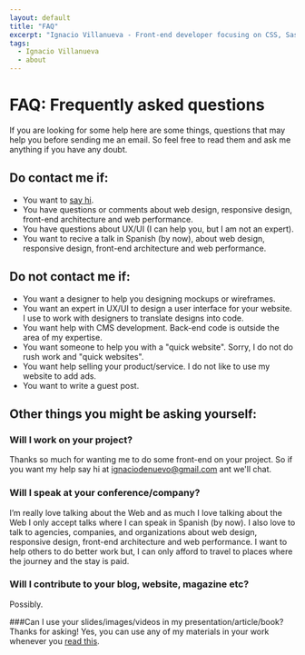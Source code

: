 ```yaml
---
layout: default
title: "FAQ"
excerpt: "Ignacio Villanueva - Front-end developer focusing on CSS, Sass, architecture, scalability, front-end performance, and mobile and responsive web design based in Madrid."
tags:
  - Ignacio Villanueva
  - about
---
```


# FAQ: Frequently asked questions

If you are looking for some help here are some things, questions that may help you before sending me an email. So feel free to read them and ask me anything if you have any doubt.

## Do contact me if:
* You want to [say hi](mailto:ignaciodenuevo@gmail.com).
* You have questions or comments about web design, responsive design, front-end architecture and web performance.
* You have questions about UX/UI (I can help you, but I am not an expert).
* You want to recive a talk in Spanish (by now), about web design, responsive design, front-end architecture and web performance.

## Do not contact me if:
* You want a designer to help you designing mockups or wireframes.
* You want an expert in UX/UI to design a user interface for your website. I use to work with designers to translate designs into code.
* You want help with CMS development. Back-end code is outside the area of my expertise.
* You want someone to help you with a "quick website". Sorry, I do not do rush work and "quick websites".
* You want help selling your product/service. I do not like to use my website to add ads.
* You want to write a guest post.

## Other things you might be asking yourself:

### Will I work on your project?
Thanks so much for wanting me to do some front-end on your project. So if you want my help say hi at [ignaciodenuevo@gmail.com](mailto:ignaciodenuevo@gmail.com) ant we'll chat.

### Will I speak at your conference/company?
I’m really love talking about the Web and as much I love talking about the Web I only accept talks where I can speak in Spanish (by now). I also love to talk to agencies, companies, and organizations about web design, responsive design, front-end architecture and web performance. I want to help others to do better work but, I can only afford to travel to places where the journey and the stay is paid.

### Will I contribute to your blog, website, magazine etc?
Possibly.

###Can I use your slides/images/videos in my presentation/article/book?
Thanks for asking! Yes, you can use any of my materials in your work whenever you [read this](http://creativecommons.org/licenses/by-nc-sa/4.0/).

<!-- ### Will you join my company to work with me?
It depends, I'm always looking to improve as a professional, so if you think you can help me with this, say hi at [ignaciodenuevo@gmail.com](mailto:ignaciodenuevo@gmail.com) and we'll chat.
 -->